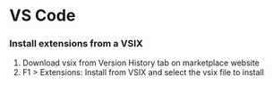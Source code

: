 # VS Code

### Install extensions from a VSIX

1. Download vsix from Version History tab on marketplace website
2. F1 > Extensions: Install from VSIX and select the vsix file to install

